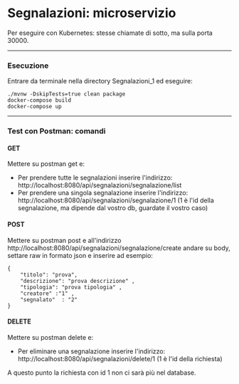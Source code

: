 # Segnalazioni: microservizio
Per eseguire con Kubernetes: stesse chiamate di sotto, ma sulla porta 30000.

---

### Esecuzione
Entrare da terminale nella directory Segnalazioni_1 ed eseguire:
```
./mvnw -DskipTests=true clean package
docker-compose build
docker-compose up
```

---

### Test con Postman: comandi

#### GET
Mettere su postman get e:
* Per prendere tutte le segnalazioni inserire l'indirizzo: http://localhost:8080/api/segnalazioni/segnalazione/list
* Per prendere una singola segnalazione inserire l'indirizzo: http://localhost:8080/api/segnalazioni/segnalazione/1 (1 è l'id della segnalazione, ma dipende dal vostro db, guardate il vostro caso)

#### POST
Mettere su postman post e all'indirizzo http://localhost:8080/api/segnalazioni/segnalazione/create
andare su body, settare raw in formato json e inserire ad esempio:
```
{
	"titolo": "prova",
	"descrizione": "prova descrizione" ,
	"tipologia": "prova tipologia" ,
	"creatore" :"1" ,
	"segnalato"  : "2"
}
```

#### DELETE
Mettere su postman delete e:
* Per eliminare una segnalazione inserire l'indirizzo: http://localhost:8080/api/segnalazioni/delete/1 (1 è l'id della richiesta)

A questo punto la richiesta con id 1 non ci sarà più nel database.
